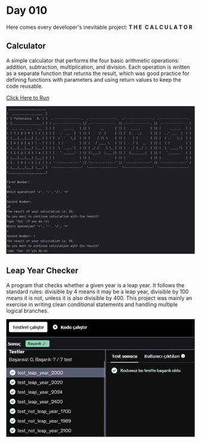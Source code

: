 # Day 010

Here comes every developer's inevitable project: **T H E**  **C A L C U L A T O R**

## Calculator

A simple calculator that performs the four basic arithmetic operations: addition, subtraction, multiplication, and division.
Each operation is written as a separate function that returns the result, which was good practice for defining functions with parameters and using return values to keep the code reusable.

[Click Here to Run](https://www.programiz.com/online-compiler/9gyAP5O0IukLM)

![Calculator Screenshot](images/calculator.png)

## Leap Year Checker

A program that checks whether a given year is a leap year. It follows the standard rules: divisible by 4 means it may be a leap year, divisible by 100 means it is not, unless it is also divisible by 400.
This project was mainly an exercise in writing clean conditional statements and handling multiple logical branches.

![Leap Year Screenshot](images/leapYear.png)